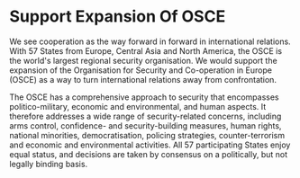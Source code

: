 Support Expansion Of OSCE
=========================

We see cooperation as the way forward in forward in international
relations. With 57 States from Europe, Central Asia and North America,
the OSCE is the world's largest regional security organisation. We would
support the expansion of the Organisation for Security and Co-operation
in Europe (OSCE) as a way to turn international relations away from
confrontation.

The OSCE has a comprehensive approach to security that encompasses
politico-military, economic and environmental, and  human aspects. It
therefore addresses a wide range of security-related concerns, including
arms control, confidence- and security-building measures, human rights,
national minorities, democratisation, policing strategies,
counter-terrorism and economic and environmental activities. All 57
participating States enjoy equal status, and decisions are taken by
consensus on a politically, but not legally binding basis.
